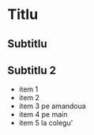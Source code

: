 # Titlu
## Subtitlu

## Subtitlu 2

- item 1
- item 2
- item 3 pe amandoua
- item 4 pe main
- item 5 la colegu'
